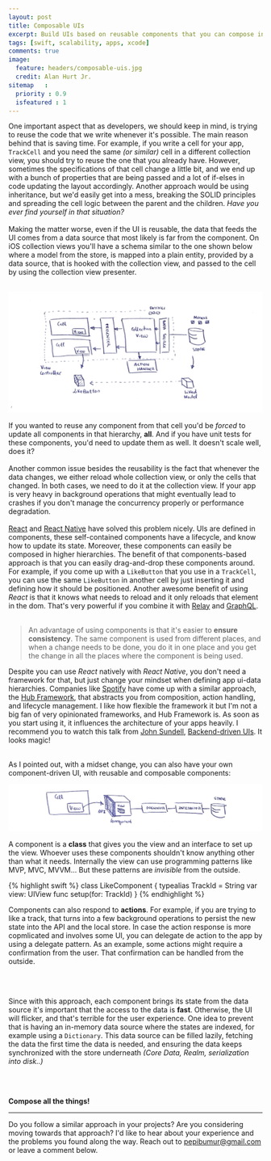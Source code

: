 ```yaml
---
layout: post
title: Composable UIs
excerpt: Build UIs based on reusable components that you can compose in more complex hierarchies.
tags: [swift, scalability, apps, xcode]
comments: true
image:
  feature: headers/composable-uis.jpg
  credit: Alan Hurt Jr.
sitemap   :
  priority : 0.9
  isfeatured : 1
---
```


One important aspect that as developers, we should keep in mind, is trying to reuse the code that we write whenever it's possible. The main reason behind that is saving time. For example, if you write a cell for your app, `TrackCell` and you need the same *(or similar)* cell in a different collection view, you should try to reuse the one that you already have. However, sometimes the specifications of that cell change a little bit, and we end up with a bunch of properties that are being passed and a lot of if-elses in code updating the layout accordingly. Another approach would be using inheritance, but we'd easily get into a mess, breaking the SOLID principles and spreading the cell logic between the parent and the children. *Have you ever find yourself in that situation?*
<br><br>
Making the matter worse, even if the UI is reusable, the data that feeds the UI comes from a data source that most likely is far from the component. On iOS collection views you'll have a schema similar to the one shown below where a model from the store, is mapped into a plain entity, provided by a data source, that is hooked with the collection view, and passed to the cell by using the collection view presenter.
<br><br>

![An example of a typical collection view presenting data in cells](/images/posts/components-without.png)

If you wanted to reuse any component from that cell you'd be *forced* to update all components in that hierarchy, **all**. And if you have unit tests for these components, you'd need to update them as well. It doesn't scale well, does it?
<br><br>
Another common issue besides the reusability is the fact that whenever the data changes, we either reload whole collection view, or only the cells that changed. In both cases, we need to do it at the collection view. If your app is very heavy in background operations that might eventually lead to crashes if you don't manage the concurrency properly or performance degradation.
<br><br>
[React](https://facebook.github.io/react/) and [React Native]() have solved this problem nicely. UIs are defined in components, these self-contained components have a lifecycle, and know how to update its state. Moreover, these components can easily be composed in higher hierarchies. The benefit of that components-based approach is that you can easily drag-and-drop these components around. For example, if you come up with a `LikeButton` that you use in a `TrackCell`, you can use the same `LikeButton` in another cell by just inserting it and defining how it should be positioned. Another awesome benefit of using *React* is that it knows what needs to reload and it only reloads that element in the dom. That's very powerful if you combine it with [Relay](https://facebook.github.io/relay/) and [GraphQL](http://graphql.org/learn/).
<br><br>

> An advantage of using components is that it's easier to **ensure consistency**. The same component is used from different places, and when a change needs to be done, you do it in one place and you get the change in all the places where the component is being used.

Despite you can use *React* natively with *React Native*, you don't need a framework for that, but just change your mindset when defining app ui-data hierarchies. Companies like [Spotify](https://spotify.com) have come up with a similar approach, the [Hub Framework](https://github.com/spotify/HubFramework), that abstracts you from composition, action handling, and lifecycle management. I like how flexible the framework it but I'm not a big fan of very opinionated frameworks, and Hub Framework is. As soon as you start using it, it influences the architecture of your apps heavily. I recommend you to watch this talk from [John Sundell](https://twitter.com/johnsundell), [Backend-driven UIs](https://www.youtube.com/watch?v=ypk-72mhYBk). It looks magic!
<br><br>

As I pointed out, with a midset change, you can also have your own component-driven UI, with reusable and composable components:

![An example of UI built with the component-based style](/images/posts/components-with.png)

A component is a **class** that gives you the view and an interface to set up the view. Whoever uses these components shouldn't know anything other than what it needs. Internally the view can use programming patterns like MVP, MVC, MVVM... But these patterns are *invisible* from the outside.

{% highlight swift %}
class LikeComponent {
   typealias TrackId = String
   var view: UIView
   func setup(for: TrackId)
}
{% endhighlight %}

Components can also respond to **actions**. For example, if you are trying to like a track, that turns into a few background operations to persist the new state into the API and the local store. In case the action response is more copmlicated and involves some UI, you can delegate de action to the app by using a delegate pattern. As an example, some actions might require a confirmation from the user. That confirmation can be handled from the outside.

<br><br>

Since with this approach, each component brings its state from the data source it's important that the access to the data is **fast**. Otherwise, the UI will flicker, and that's terrible for the user experience. One idea to prevent that is having an in-memory data source where the states are indexed, for example using a `Dictionary`. This data source can be filled lazily, fetching the data the first time the data is needed, and ensuring the data keeps synchronized with the store underneath *(Core Data, Realm, serialization into disk..)*

<br><br>

**Compose all the things!**

---

Do you follow a similar approach in your projects? Are you considering moving towards that approach? I'd like to hear about your experience and the problems you found along the way. Reach out to [pepibumur@gmail.com](pepibumur@gmail.com) or leave a comment below.

